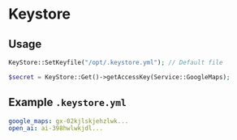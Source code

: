 
# Keystore

## Usage

```php
KeyStore::SetKeyfile("/opt/.keystore.yml"); // Default file

$secret = KeyStore::Get()->getAccessKey(Service::GoogleMaps);
```


## Example `.keystore.yml`


```yaml
google_maps: gx-02kjlskjehzlwk...
open_ai: ai-398hwlwkjdl...
```

